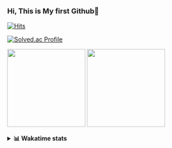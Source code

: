 ### Hi, This is My first Github👋
[![Hits](https://hits.seeyoufarm.com/api/count/incr/badge.svg?url=https%3A%2F%2Fgithub.com%2FJonghyun-Park1027&count_bg=%2379C83D&title_bg=%23555555&icon=&icon_color=%23E7E7E7&title=hits&edge_flat=false)](https://hits.seeyoufarm.com)
<br>

[![Solved.ac Profile](http://mazassumnida.wtf/api/v2/generate_badge?boj=ppjjhh1027)](https://solved.ac/ppjjhh1027/)

<p>
  <img height="180em" src="https://github-readme-stats-eight-rho-29.vercel.app/api?username=Jonghyun-Park1027&show_icons=true&include_all_commits=true&bg_color=30,e96443,904e95&title_color=fff&text_color=fff">
  <img height="180em" src="https://github-readme-stats-eight-rho-29.vercel.app/api/top-langs/?username=Jonghyun-Park1027&layout=compact&bg_color=30,e96443,904e95&title_color=fff&text_color=fff">


</p>
<details>
<summary><b>📊 Wakatime stats</b><br></summary>
<div>
<hr/>




<!--START_SECTION:waka-->
![Code Time](http://img.shields.io/badge/Code%20Time-78%20hrs-blue)

![Profile Views](http://img.shields.io/badge/Profile%20Views-539-blue)

**🐱 My GitHub Data** 

> 🏆 75 Contributions in the Year 2023
 > 
> 📦 67.6 kB Used in GitHub's Storage 
 > 
> 🚫 Not Opted to Hire
 > 
> 📜 8 Public Repositories 
 > 
> 🔑 5 Private Repositories  
 > 
**I'm an Early 🐤** 

```text
🌞 Morning    14 commits     ██░░░░░░░░░░░░░░░░░░░░░░░   10.85% 
🌆 Daytime    75 commits     ██████████████░░░░░░░░░░░   58.14% 
🌃 Evening    34 commits     ██████░░░░░░░░░░░░░░░░░░░   26.36% 
🌙 Night      6 commits      █░░░░░░░░░░░░░░░░░░░░░░░░   4.65%

```
📅 **I'm Most Productive on Sunday** 

```text
Monday       8 commits      █░░░░░░░░░░░░░░░░░░░░░░░░   6.2% 
Tuesday      7 commits      █░░░░░░░░░░░░░░░░░░░░░░░░   5.43% 
Wednesday    5 commits      █░░░░░░░░░░░░░░░░░░░░░░░░   3.88% 
Thursday     5 commits      █░░░░░░░░░░░░░░░░░░░░░░░░   3.88% 
Friday       24 commits     ████░░░░░░░░░░░░░░░░░░░░░   18.6% 
Saturday     37 commits     ███████░░░░░░░░░░░░░░░░░░   28.68% 
Sunday       43 commits     ████████░░░░░░░░░░░░░░░░░   33.33%

```


📊 **This Week I Spent My Time On** 

```text
⌚︎ Time Zone: Asia/Seoul

💬 Programming Languages: 
Jupyter                  7 hrs 31 mins       ██████████████████░░░░░░░   73.57% 
Markdown                 1 hr 49 mins        ████░░░░░░░░░░░░░░░░░░░░░   17.81% 
CSV/TSV                  35 mins             █░░░░░░░░░░░░░░░░░░░░░░░░   5.79% 
GitIgnore file           9 mins              ░░░░░░░░░░░░░░░░░░░░░░░░░   1.59% 
Python                   7 mins              ░░░░░░░░░░░░░░░░░░░░░░░░░   1.24%

🔥 Editors: 
PyCharm                  10 hrs 13 mins      █████████████████████████   100.0%

🐱‍💻 Projects: 
Codingtest               5 hrs 12 mins       ████████████░░░░░░░░░░░░░   50.89% 
포디블록                     1 hr 35 mins        ████░░░░░░░░░░░░░░░░░░░░░   15.57% 
new_codingtest           1 hr 20 mins        ███░░░░░░░░░░░░░░░░░░░░░░   13.1% 
English_study_Program    43 mins             █░░░░░░░░░░░░░░░░░░░░░░░░   7.01% 
Time series              36 mins             █░░░░░░░░░░░░░░░░░░░░░░░░   6.01%

💻 Operating System: 
Windows                  10 hrs 13 mins      █████████████████████████   100.0%

```

**I Mostly Code in Jupyter Notebook** 

```text
Jupyter Notebook         7 repos             █████████████████░░░░░░░░   70.0% 
Python                   1 repo              ██░░░░░░░░░░░░░░░░░░░░░░░   10.0% 
HTML                     1 repo              ██░░░░░░░░░░░░░░░░░░░░░░░   10.0% 
R                        1 repo              ██░░░░░░░░░░░░░░░░░░░░░░░   10.0%

```



 Last Updated on 19/01/2023 18:45:36 UTC
<!--END_SECTION:waka-->
</details>



